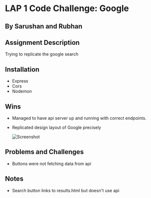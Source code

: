 # LAP 1 Code Challenge: Google

## By Sarushan and Rubhan

## Assignment Description

Trying to replicate the google search

## Installation

- Express
- Cors
- Nodemon

## Wins

- Managed to have api server up and running with correct endpoints.
- Replicated design layout of Google precisely

  ![Screenshot](_Client/Screenshot.png)

## Problems and Challenges

- Buttons were not fetching data from api

## Notes

- Search button links to results.html but doesn't use api
